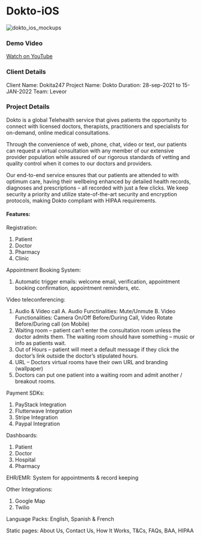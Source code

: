 # Dokto-iOS

![dokto_ios_mockups](https://github.com/user-attachments/assets/07fd424b-0ca9-4aff-bec0-c12d6c0a48fc)

### Demo Video

[Watch on YouTube](https://youtu.be/QpJafRcQkqc)

### Client Details
Client Name: Dokita247
Project Name: Dokto
Duration: 28-sep-2021 to 15-JAN-2022
Team: Leveor

### Project Details

Dokto is a global Telehealth service that gives patients the opportunity to connect with licensed doctors, therapists, practitioners and specialists for on-demand, online medical consultations. 

Through the convenience of web, phone, chat, video or text, our patients can request a virtual consultation with any member of our extensive provider population while assured of our rigorous standards of vetting and quality control when it comes to our doctors and providers.

Our end-to-end service ensures that our patients are attended to with optimum care, having their wellbeing enhanced by detailed health records, diagnoses and prescriptions – all recorded with just a few clicks. We keep security a priority and utilize state-of-the-art security and encryption protocols, making Dokto compliant with HIPAA requirements.

#### Features:

Registration:
1. Patient 
2. Doctor
3. Pharmacy 
4. Clinic

Appointment Booking System:
1. Automatic trigger emails: welcome email, verification, appointment booking confirmation, appointment reminders, etc. 

Video teleconferencing:
1. Audio & Video call
 A. Audio Functinalities: Mute/Unmute
 B. Video Functionalities: Camera On/Off Before/During Call, Video Rotate Before/During call (on Mobile)
2. Waiting room – patient can’t enter the consultation room unless the doctor admits them. The waiting room should have something – music or info as patients wait. 
3. Out of Hours – patient will meet a default message if they click the doctor’s link outside the doctor’s stipulated hours. 
4. URL – Doctors virtual rooms have their own URL and branding (wallpaper)
5. Doctors can put one patient into a waiting room and admit another / breakout rooms. 

Payment SDKs:
1. PayStack Integration
2. Flutterwave Integration
3. Stripe Integration
4. Paypal Integration

Dashboards:
1. Patient 
2. Doctor
3. Hospital
4. Pharmacy

EHR/EMR: System for appointments & record keeping

Other Integrations:
1. Google Map
2. Twilio

Language Packs: English, Spanish & French

Static pages: About Us, Contact Us, How It Works, T&Cs, FAQs, BAA, HIPAA
